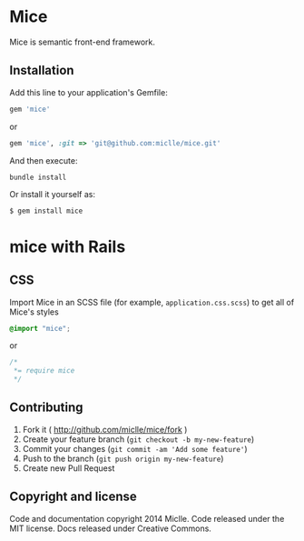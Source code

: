 # Mice

Mice is semantic front-end framework.

## Installation

Add this line to your application's Gemfile:

```ruby
gem 'mice'
```
or

```ruby
gem 'mice', :git => 'git@github.com:miclle/mice.git'
```

And then execute:

`bundle install`

Or install it yourself as:

`$ gem install mice`


# mice with Rails

## CSS

Import Mice in an SCSS file (for example, `application.css.scss`) to get all of Mice's styles

```css
@import "mice";
```

or

```css
/*
 *= require mice
 */
```


## Contributing

1. Fork it ( http://github.com/miclle/mice/fork )
2. Create your feature branch (`git checkout -b my-new-feature`)
3. Commit your changes (`git commit -am 'Add some feature'`)
4. Push to the branch (`git push origin my-new-feature`)
5. Create new Pull Request

## Copyright and license

Code and documentation copyright 2014 Miclle. Code released under the MIT license. Docs released under Creative Commons.